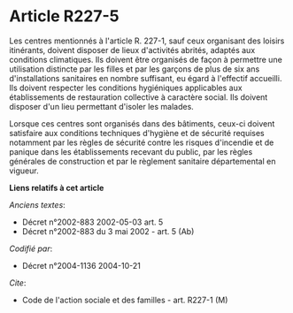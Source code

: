 # Article R227-5

Les centres mentionnés à l'article R. 227-1, sauf ceux organisant des loisirs itinérants, doivent disposer de lieux
d'activités abrités, adaptés aux conditions climatiques. Ils doivent être organisés de façon à permettre une utilisation
distincte par les filles et par les garçons de plus de six ans d'installations sanitaires en nombre suffisant, eu égard à
l'effectif accueilli. Ils doivent respecter les conditions hygiéniques applicables aux établissements de restauration
collective à caractère social. Ils doivent disposer d'un lieu permettant d'isoler les malades.

Lorsque ces centres sont organisés dans des bâtiments, ceux-ci doivent satisfaire aux conditions techniques d'hygiène et de
sécurité requises notamment par les règles de sécurité contre les risques d'incendie et de panique dans les établissements
recevant du public, par les règles générales de construction et par le règlement sanitaire départemental en vigueur.

**Liens relatifs à cet article**

_Anciens textes_:

  - Décret n°2002-883 2002-05-03 art. 5
  - Décret n°2002-883 du 3 mai 2002 - art. 5 (Ab)

_Codifié par_:

  - Décret n°2004-1136 2004-10-21

_Cite_:

  - Code de l'action sociale et des familles - art. R227-1 (M)
